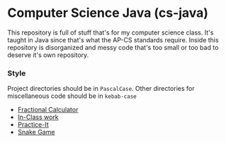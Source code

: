 # Computer Science Java (cs-java)

This repository is full of stuff that's for my computer science class.
It's taught in Java since that's what the AP-CS standards require.
Inside this repository is disorganized and messy code that's too small or too bad to deserve it's own repository.

### Style

Project directories should be in `PascalCase`.
Other directories for miscellaneous code should be in `kebab-case`

- [Fractional Calculator](FracCalc)
- [In-Class work](in-class)
- [Practice-It](practice-it)
- [Snake Game](SnakeGame)

